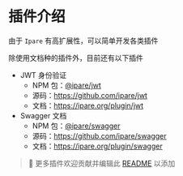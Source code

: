# 插件介绍

由于 `Ipare` 有高扩展性，可以简单开发各类插件

除使用文档种的插件外，目前还有以下插件

- JWT 身份验证
  - NPM 包：[@ipare/jwt](https://www.npmjs.com/package/@ipare/jwt)
  - 源码：<https://github.com/ipare/jwt>
  - 文档：<https://ipare.org/plugin/jwt>
- Swagger 文档
  - NPM 包：[@ipare/swagger](https://www.npmjs.com/package/@ipare/swagger)
  - 源码：<https://github.com/ipare/swagger>
  - 文档：<https://ipare.org/plugin/swagger>

> 🎉 更多插件欢迎贡献并编辑此 [README](https://github.com/ipare/ipare.org/edit/main/docs/plugin/intro.md) 以添加
